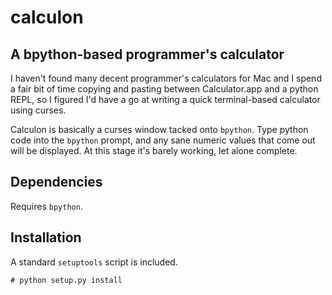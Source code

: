 calculon
========

A bpython-based programmer's calculator 
---------------------------------------

I haven't found many decent programmer's calculators for Mac and I spend a fair bit of time copying and pasting between Calculator.app and a python REPL, so I figured I'd have a go at writing a quick terminal-based calculator using curses.

Calculon is basically a curses window tacked onto `bpython`. Type python code into the `bpython` prompt, and any sane numeric values that come out will be displayed. At this stage it's barely working, let alone complete.

Dependencies
------------

Requires `bpython`.

Installation
------------

A standard `setuptools` script is included.

    # python setup.py install

